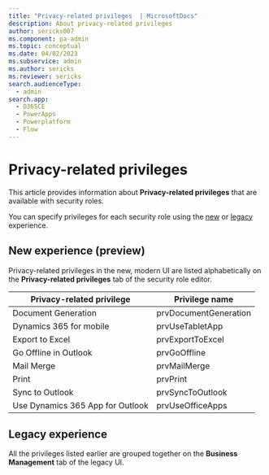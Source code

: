```yaml
---
title: "Privacy-related privileges  | MicrosoftDocs"
description: About privacy-related privileges
author: sericks007
ms.component: pa-admin
ms.topic: conceptual
ms.date: 04/02/2023
ms.subservice: admin
ms.author: sericks
ms.reviewer: sericks
search.audienceType: 
  - admin
search.app:
  - D365CE
  - PowerApps
  - Powerplatform
  - Flow
---
```


# Privacy-related privileges

This article provides information about **Privacy-related privileges** that are available with security roles.

You can specify privileges for each security role using the [new](security-roles-privileges.md#define-the-privileges-and-properties-of-a-security-role) or [legacy](security-roles-privileges.md#security-roles-and-the-legacy-ui) experience.

## New experience (preview)

Privacy-related privileges in the new, modern UI are listed alphabetically on the **Privacy-related privileges** tab of the security role editor.

|Privacy-related privilege  | Privilege name | 
|---------------------------|-----------------|
|Document Generation	|prvDocumentGeneration	|
|Dynamics 365 for mobile	|prvUseTabletApp	|
|Export to Excel	|prvExportToExcel	|
|Go Offline in Outlook	|prvGoOffline	|
|Mail Merge	|prvMailMerge	|
|Print	|prvPrint	|
|Sync to Outlook	|prvSyncToOutlook	|
|Use Dynamics 365 App for Outlook	|prvUseOfficeApps	|
		
## Legacy experience
All the privileges listed earlier are grouped together on the **Business Management** tab of the legacy UI.

